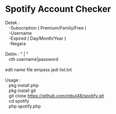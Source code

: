 # Spotify Account Checker

Detek : <br>
 &nbsp;&nbsp; -Subscription ( Premium/Family/Free ) <br>
 &nbsp;&nbsp; -Username <br>
 &nbsp;&nbsp; -Expired ( Day/Month/Year ) <br>
 &nbsp;&nbsp; -Negara <br>
<br>
Delim : " | " <br> 
 &nbsp;&nbsp; cth username|password
<br><br>
edit name file empass jadi list.txt <br>
<br>
Usage :<br>
 &nbsp;&nbsp; pkg install php <br>
 &nbsp;&nbsp; pkg install git <br>
 &nbsp;&nbsp; git clone https://github.com/mbul48/spotify.git <br>
 &nbsp;&nbsp; cd spotify <br>
 &nbsp;&nbsp; php spotify.php <br>
